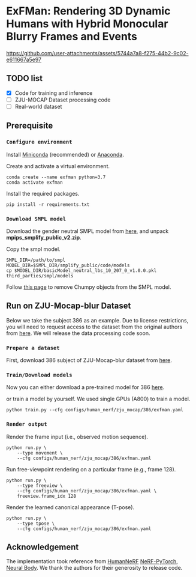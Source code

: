 # ExFMan: Rendering 3D Dynamic Humans with Hybrid Monocular Blurry Frames and Events


https://github.com/user-attachments/assets/5744a7a8-f275-44b2-9c02-e611667a5e97


## TODO list
- [x] Code for training and inference
- [ ] ZJU-MOCAP Dataset processing code
- [ ] Real-world dataset

## Prerequisite

### `Configure environment`

Install [Miniconda](https://docs.conda.io/en/latest/miniconda.html) (recommended) or [Anaconda](https://www.anaconda.com/).

Create and activate a virtual environment.

    conda create --name exfman python=3.7
    conda activate exfman

Install the required packages.

    pip install -r requirements.txt

### `Download SMPL model`

Download the gender neutral SMPL model from [here](https://smplify.is.tue.mpg.de/), and unpack **mpips_smplify_public_v2.zip**.

Copy the smpl model.

    SMPL_DIR=/path/to/smpl
    MODEL_DIR=$SMPL_DIR/smplify_public/code/models
    cp $MODEL_DIR/basicModel_neutral_lbs_10_207_0_v1.0.0.pkl third_parties/smpl/models

Follow [this page](https://github.com/vchoutas/smplx/tree/master/tools) to remove Chumpy objects from the SMPL model.


## Run on ZJU-Mocap-blur Dataset

Below we take the subject 386 as an example. Due to license restrictions, you will need to request access to the dataset from the original authors from [here](https://github.com/zju3dv/neuralbody/blob/master/INSTALL.md#zju-mocap-dataset). We will release the data processing code soon.


### `Prepare a dataset`

First, download 386 subject of ZJU-Mocap-blur dataset from [here](https://hkustgz-my.sharepoint.com/:u:/g/personal/kchen879_connect_hkust-gz_edu_cn/Ed9q9po8OndPpKbOdzCWRncBLgi7Bckx8usl_xl-XfSbQQ?e=SJe52m). 


### `Train/Download models`

Now you can either download a pre-trained model for 386 [here](https://hkustgz-my.sharepoint.com/:u:/g/personal/kchen879_connect_hkust-gz_edu_cn/ESbFByiYULlOpCezWtMdCCoB84nCPvhtflPJjuIUgmVC7w?e=wRB3gu).



or train a model by yourself. We used single GPUs (A800) to train a model. 

    python train.py --cfg configs/human_nerf/zju_mocap/386/exfman.yaml


### `Render output`

Render the frame input (i.e., observed motion sequence).

    python run.py \
        --type movement \
        --cfg configs/human_nerf/zju_mocap/386/exfman.yaml 

Run free-viewpoint rendering on a particular frame (e.g., frame 128).

    python run.py \
        --type freeview \
        --cfg configs/human_nerf/zju_mocap/386/exfman.yaml \
        freeview.frame_idx 128


Render the learned canonical appearance (T-pose).

    python run.py \
        --type tpose \
        --cfg configs/human_nerf/zju_mocap/386/exfman.yaml 



## Acknowledgement

The implementation took reference from [HumanNeRF](https://github.com/chungyiweng/humannerf) [NeRF-PyTorch](https://github.com/yenchenlin/nerf-pytorch), [Neural Body](https://github.com/zju3dv/neuralbody). We thank the authors for their generosity to release code.

